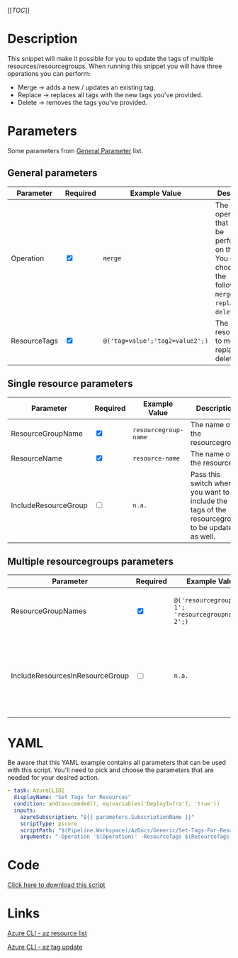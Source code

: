 [[_TOC_]]

# Description

This snippet will make it possible for you to update the tags of multiple resources/resourcegroups. When running this snippet you will have three operations you can perform:

- Merge -> adds a new / updates an existing tag.
- Replace -> replaces all tags with the new tags you've provided.
- Delete -> removes the tags you've provided.

# Parameters

Some parameters from [General Parameter](/Azure/Azure-CLI-Snippets) list.

## General parameters

| Parameter    | Required                        | Example Value                   | Description                                                                                                          |
| ------------ | ------------------------------- | ------------------------------- | -------------------------------------------------------------------------------------------------------------------- |
| Operation    | <input type="checkbox" checked> | `merge`                         | The operation that has to be performed on the tags. You can choose from the following: `merge`, `replace`, `delete`. |
| ResourceTags | <input type="checkbox" checked> | `@('tag=value';'tag2=value2';)` | The resourcetags to merge, replace or delete.                                                                        |

## Single resource parameters

| Parameter            | Required                        | Example Value        | Description                                                                                    |
| -------------------- | ------------------------------- | -------------------- | ---------------------------------------------------------------------------------------------- |
| ResourceGroupName    | <input type="checkbox" checked> | `resourcegroup-name` | The name of the resourcegroup.                                                                 |
| ResourceName         | <input type="checkbox" checked> | `resource-name`      | The name of the resource.                                                                      |
| IncludeResourceGroup | <input type="checkbox">         | `n.a.`               | Pass this switch when you want to include the tags of the resourcegroup to be updated as well. |

## Multiple resourcegroups parameters

| Parameter                       | Required                        | Example Value                                      | Description                                                                                                |
| ------------------------------- | ------------------------------- | -------------------------------------------------- | ---------------------------------------------------------------------------------------------------------- |
| ResourceGroupNames              | <input type="checkbox" checked> | `@('resourcegroupname-1'; 'resourcegroupname-2';)` | The names of the resourcegroups you would like to updated.                                                 |
| IncludeResourcesInResourceGroup | <input type="checkbox">         | `n.a.`                                             | Pass this switch when you want to include the resources inside of the resourcegroup to be updated as well. |

# YAML

Be aware that this YAML example contains all parameters that can be used with this script. You'll need to pick and choose the parameters that are needed for your desired action.

```yaml
- task: AzureCLI@2
  displayName: "Set Tags for Resources"
  condition: and(succeeded(), eq(variables['DeployInfra'], 'true'))
  inputs:
    azureSubscription: "${{ parameters.SubscriptionName }}"
    scriptType: pscore
    scriptPath: "$(Pipeline.Workspace)/AzDocs/Generic/Set-Tags-For-Resources.ps1"
    arguments: "-Operation '$(Operation)' -ResourceTags $(ResourceTags) -ResourceGroupName '$(ResourceGroupName)' -ResourceName '$(ResourceName)' -IncludeResourceGroup -ResourceGroupNames $(ResourceGroupNames) -IncludeResourcesInResourceGroup
```

# Code

[Click here to download this script](../../../../src/Generic/Set-Tags-For-Resources.ps1)

# Links

[Azure CLI - az resource list](https://docs.microsoft.com/en-us/cli/azure/resource?view=azure-cli-latest#az_resource_list)

[Azure CLI - az tag update](https://docs.microsoft.com/en-us/cli/azure/tag?view=azure-cli-latest#az_tag_update)
